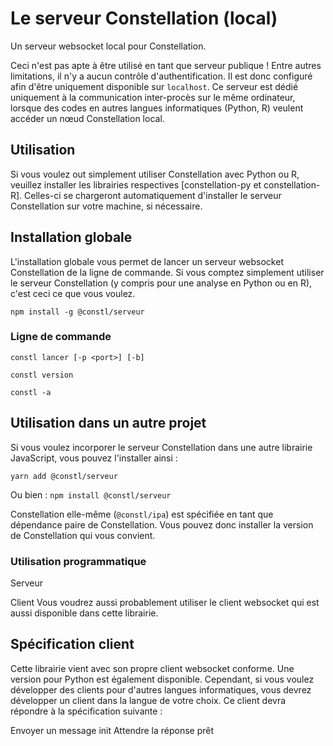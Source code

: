 # Le serveur Constellation (local)
Un serveur websocket local pour Constellation.

Ceci n'est pas apte à être utilisé en tant que serveur publique ! Entre autres
limitations, il n'y a aucun contrôle d'authentification. Il est donc configuré
afin d'être uniquement disponible sur `localhost`. Ce serveur est dédié
uniquement à la communication inter-procès sur le même ordinateur, lorsque
des codes en autres langues informatiques (Python, R) veulent accéder un nœud
Constellation local.

## Utilisation
Si vous voulez out simplement utiliser Constellation avec Python ou R, veuillez
installer les librairies respectives [constellation-py et constellation-R].
Celles-ci se chargeront automatiquement d'installer le serveur Constellation
sur votre machine, si nécessaire.

## Installation globale
L'installation globale vous permet de lancer un serveur websocket Constellation
de la ligne de commande.
Si vous comptez simplement utiliser le serveur Constellation (y compris pour une
analyse en Python ou en R), c'est ceci ce que vous voulez.

`npm install -g @constl/serveur`

### Ligne de commande
`constl lancer [-p <port>] [-b]`

`constl version`

`constl -a`

## Utilisation dans un autre projet
Si vous voulez incorporer le serveur Constellation dans une autre librairie
JavaScript, vous pouvez l'installer ainsi :

`yarn add @constl/serveur`

Ou bien :
`npm install @constl/serveur`

Constellation elle-même (`@constl/ipa`) est spécifiée en tant que dépendance
paire de Constellation. Vous pouvez donc installer la version de Constellation
qui vous convient.

### Utilisation programmatique

Serveur

Client
Vous voudrez aussi probablement utiliser le client websocket qui est aussi disponible
dans cette librairie.

## Spécification client
Cette librairie vient avec son propre client websocket conforme. Une version
pour Python est également disponible. Cependant, si vous voulez développer
des clients pour d'autres langues informatiques, vous devrez développer
un client dans la langue de votre choix. Ce client devra répondre à la
spécification suivante :

Envoyer un message init
Attendre la réponse prêt
